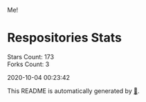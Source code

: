 Me!

# Respositories Stats
Stars Count: 173  
Forks Count: 3

2020-10-04 00:23:42  

This README is automatically generated by [🐰](https://github.com/rnitta/rnitta).
